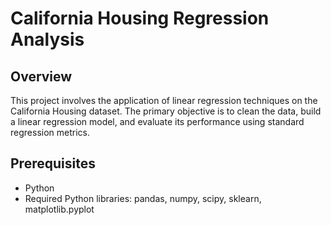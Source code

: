 # California Housing Regression Analysis

## Overview

This project involves the application of linear regression techniques on the California Housing dataset. The primary objective is to clean the data, build a linear regression model, and evaluate its performance using standard regression metrics.

## Prerequisites

- Python
- Required Python libraries: pandas, numpy, scipy, sklearn, matplotlib.pyplot
